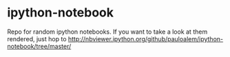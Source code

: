 ipython-notebook
================

Repo for random ipython notebooks.
If you want to take a look at them rendered, just hop to  http://nbviewer.ipython.org/github/pauloalem/ipython-notebook/tree/master/
